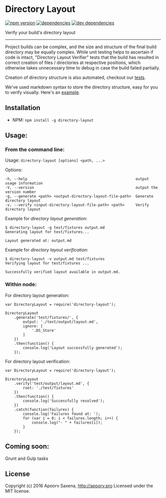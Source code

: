Directory Layout
=====

[![npm version](https://badge.fury.io/js/directory-layout.svg)](https://badge.fury.io/js/directory-layout)
[![dependencies](https://david-dm.org/ApoorvSaxena/directory-layout.svg)](https://david-dm.org/ApoorvSaxena/directory-layout)
[![dev dependencies](https://david-dm.org/ApoorvSaxena/directory-layout/dev-status.svg)](https://david-dm.org/ApoorvSaxena/directory-layout#info=devDependencies)

Verify your build's directory layout
***

Project builds can be complex, and the size and structure of the final build directory may be equally complex. While unit testing helps to ascertain if code is intact, "Directory Layout Verifier" tests that the build has resulted in correct creation of files / directories at respective positions, which otherwise takes unnecessary time to debug in case the build failed partially.

Creation of directory structure is also automated, checkout our [tests](https://github.com/ApoorvSaxena/directory-layout/tree/master/test).

We've used markdown syntax to store the directory structure, easy for you to verify visually. Here's an [example](https://raw.githubusercontent.com/ApoorvSaxena/directory-layout/master/test/output/layout.md).

Installation
-----

- NPM: `npm install -g directory-layout`

Usage:
-----

### From the command line: ###


  Usage: `directory-layout [options] <path, ...>`

  Options:

    -h, --help                                                 output usage information
    -V, --version                                              output the version number
    -g, --generate <path> <output-directory-layout-file-path>  Generate directory layout
    -v, --verify <input-directory-layout-file-path> <path>     Verify directory layout


Example for *directory layout generation*:

```
$ directory-layout -g test/fixtures output.md
Generating layout for test/fixtures...

Layout generated at: output.md
```

Example for *directory layout verification*:

```
$ directory-layout -v output.md test/fixtures
Verifying layout for test/fixtures ...

Successfully verified layout available in output.md.
```

### Within node: ###

For directory layout generation:

```
var DirectoryLayout = require('directory-layout');

DirectoryLayout
	.generate('test/fixtures/', {
		output: './test/output/layout.md',
		ignore: [
			'.DS_Store'
		]
	})
	.then(function() {
		console.log('Layout successfully generated');
	});
```

For directory layout verification:

```
var DirectoryLayout = require('directory-layout');

DirectoryLayout
	.verify('test/output/layout.md', {
		root: './test/fixtures'
	})
	.then(function() {
		console.log('Successfully resolved');
	})
	.catch(function(failures) {
		console.log('Failures found at: ');
		for (var i = 0; i < failures.length; i++) {
			console.log("- " + failures[i]);
		}
	});
```

Coming soon:
-----

Grunt and Gulp tasks

License
-----

Copyright (c) 2016 Apoorv Saxena, http://apoorv.pro Licensed under the MIT license.